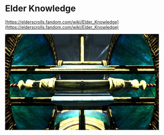 # Elder Knowledge

[https://elderscrolls.fandom.com/wiki/Elder_Knowledge](https://elderscrolls.fandom.com/wiki/Elder_Knowledge)


![Elder_Knowledge](./img/Elder_Knowledge_-_Elder_Scroll_1.webp)

